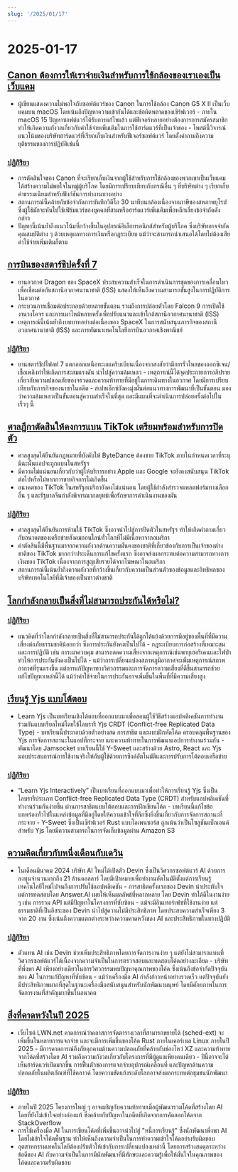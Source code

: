 ```yaml
---
slug: '/2025/01/17'
---
```


# 2025-01-17

## [Canon ต้องการให้เราจ่ายเงินสำหรับการใช้กล้องของเราเองเป็นเว็บแคม](https://romanzipp.com/blog/no-you-cant-use-your-6299-canon-camera-as-a-webcam)

- ผู้เขียนแสดงความไม่พอใจกับซอฟต์แวร์ของ Canon ในการใช้กล้อง Canon G5 X II เป็นเว็บแคมบน macOS โดยเน้นถึงปัญหาความเข้ากันได้และข้อผิดพลาดของเซิร์ฟเวอร์ - ภายใน macOS 15 ปัญหาซอฟต์แวร์ได้รับการแก้ไขแล้ว แต่ฟีเจอร์หลายอย่างต้องการการสมัครสมาชิก ทำให้เกิดความกังวลเกี่ยวกับค่าใช้จ่ายเพิ่มเติมในการใช้ฮาร์ดแวร์ที่เป็นเจ้าของ - โพสต์นี้วิจารณ์แนวโน้มของบริษัทฮาร์ดแวร์ที่เรียกเก็บเงินสำหรับฟีเจอร์ซอฟต์แวร์ โดยตั้งคำถามถึงความยุติธรรมของการปฏิบัติเช่นนี้

### [ปฏิกิริยา](https://news.ycombinator.com/item?id=42735393)

- การตัดสินใจของ Canon ที่จะเรียกเก็บเงินจากผู้ใช้สำหรับการใช้กล้องของพวกเขาเป็นเว็บแคมได้สร้างความไม่พอใจในหมู่ผู้บริโภค โดยมีการเปรียบเทียบกับกรณีอื่น ๆ ที่บริษัทต่าง ๆ เรียกเก็บค่าธรรมเนียมสำหรับฟังก์ชันการทำงานบางอย่าง
- สถานการณ์นี้คล้ายกับข้อจำกัดการบันทึกวิดีโอ 30 นาทีบนกล้องเนื่องจากภาษีของสหภาพยุโรป ซึ่งผู้ใช้มักจะหันไปใช้เฟิร์มแวร์ของบุคคลที่สามหรือฮาร์ดแวร์เพิ่มเติมเพื่อหลีกเลี่ยงข้อจำกัดดังกล่าว
- ปัญหานี้เน้นย้ำถึงแนวโน้มที่กว้างขึ้นในอุปกรณ์อิเล็กทรอนิกส์สำหรับผู้บริโภค ซึ่งบริษัทอาจจำกัดคุณสมบัติต่าง ๆ ด้วยเหตุผลทางการเงินหรือกฎระเบียบ แม้ว่าจะสามารถนำเสนอได้โดยไม่ต้องเสียค่าใช้จ่ายเพิ่มเติมก็ตาม

## [การบินของสตาร์ชิปครั้งที่ 7](https://www.spacex.com/launches/mission/?missionId=starship-flight-7?submit)

- ยานอวกาศ Dragon ของ SpaceX ประสบความสำเร็จในการดำเนินการชุดของการเคลื่อนไหวเพื่อเชื่อมต่อกับสถานีอวกาศนานาชาติ (ISS) แสดงให้เห็นถึงความสามารถขั้นสูงในการปฏิบัติการในอวกาศ
- กระบวนการเชื่อมต่อประกอบด้วยหลายขั้นตอน รวมถึงการปล่อยตัวโดย Falcon 9 การเปิดใช้งานวงโคจร และการเผาไหม้หลายครั้งเพื่อปรับแนวและเข้าใกล้สถานีอวกาศนานาชาติ (ISS)
- เหตุการณ์นี้เน้นย้ำถึงบทบาทอย่างต่อเนื่องของ SpaceX ในการสนับสนุนภารกิจของสถานีอวกาศนานาชาติ (ISS) และการพัฒนาเทคโนโลยีการบินอวกาศเชิงพาณิชย์

### [ปฏิกิริยา](https://news.ycombinator.com/item?id=42731091)

- ยานสตาร์ชิปไฟลท์ 7 แตกออกเหนือทะเลแคริบเบียนเนื่องจากสงสัยว่ามีการรั่วไหลของออกซิเจน/เชื้อเพลิงทำให้เกิดการสะสมแรงดัน นำไปสู่ความล้มเหลว - เหตุการณ์นี้ได้จุดประกายการอภิปรายเกี่ยวกับความปลอดภัยของจรวดและความท้าทายที่มีอยู่ในการเดินทางในอวกาศ โดยมีการเปรียบเทียบกับภารกิจของนาซาในอดีต - สเปซเอ็กซ์ยังคงมุ่งมั่นต่อแนวทางการพัฒนาที่เป็นขั้นตอน มองว่าความล้มเหลวเป็นขั้นตอนสู่ความสำเร็จในที่สุด และมีแผนที่จะดำเนินการปล่อยครั้งต่อไปในเร็วๆ นี้

## [ศาลฎีกาตัดสินให้คงการแบน TikTok เตรียมพร้อมสำหรับการปิดตัว](https://www.cnbc.com/2025/01/17/supreme-court-rules-to-uphold-tiktok-ban.html)

- ศาลสูงสุดได้ยืนยันกฎหมายที่บังคับให้ ByteDance ต้องขาย TikTok ภายในกำหนดเวลาที่ระบุ มิฉะนั้นแอปจะถูกแบนในสหรัฐฯ
- มีความไม่แน่นอนเกี่ยวกับว่าผู้ให้บริการอย่าง Apple และ Google จะยังคงสนับสนุน TikTok ต่อไปหรือไม่หากการขายกิจการไม่เกิดขึ้น
- อนาคตของ TikTok ในสหรัฐอเมริกายังคงไม่แน่นอน โดยผู้ใช้กำลังสำรวจแพลตฟอร์มทางเลือกอื่น ๆ และรัฐบาลจีนกำลังพิจารณากลยุทธ์เพื่อรักษาการดำเนินงานของมัน

### [ปฏิกิริยา](https://news.ycombinator.com/item?id=42738464)

- ศาลสูงสุดได้ยืนยันการห้ามใช้ TikTok ซึ่งอาจนำไปสู่การปิดตัวในสหรัฐฯ ทำให้เกิดคำถามเกี่ยวกับอนาคตของเครือข่ายสังคมออนไลน์ทั่วโลกที่ไม่มีเนื้อหาจากอเมริกา
- คำตัดสินนี้มีพื้นฐานมาจากความกังวลด้านความมั่นคงของชาติที่เกี่ยวข้องกับการเป็นเจ้าของต่างชาติของ TikTok มากกว่าประเด็นการแก้ไขครั้งแรก ซึ่งอาจส่งผลกระทบต่อความสามารถทางการเงินของ TikTok เนื่องจากการสูญเสียรายได้จากโฆษณาในอเมริกา
- สถานการณ์นี้เน้นย้ำถึงความกังวลที่กว้างขึ้นเกี่ยวกับความเป็นส่วนตัวของข้อมูลและอิทธิพลของบริษัทเทคโนโลยีที่มีเจ้าของเป็นชาวต่างชาติ

## [โลกกำลังกลายเป็นสิ่งที่ไม่สามารถประกันได้หรือไม่?](https://charleshughsmith.substack.com/p/is-the-world-becoming-uninsurable)

### [ปฏิกิริยา](https://news.ycombinator.com/item?id=42732728)

- แนวคิดที่ว่าโลกกำลังกลายเป็นสิ่งที่ไม่สามารถประกันได้ถูกโต้แย้งด้วยการมีอยู่ของพื้นที่ที่มีความเสี่ยงต่อภัยธรรมชาติน้อยกว่า ซึ่งการประกันยังคงเป็นไปได้ - กฎระเบียบการก่อสร้างที่เหมาะสมและการปฏิบัติ เช่น การเผาควบคุม สามารถลดความเสี่ยงจากเหตุการณ์เช่นพายุเฮอริเคนและไฟป่า ทำให้การประกันยังคงเป็นไปได้ - แม้ว่าการเปลี่ยนแปลงสภาพภูมิอากาศจะเพิ่มเหตุการณ์สภาพอากาศที่รุนแรงขึ้น แต่การแก้ปัญหาทางวิศวกรรมและการจัดการความเสี่ยงที่ดีขึ้นสามารถช่วยแก้ไขปัญหาเหล่านี้ได้ แม้ว่าค่าใช้จ่ายในการประกันอาจเพิ่มขึ้นในพื้นที่ที่มีความเสี่ยงสูง

## [เรียนรู้ Yjs แบบโต้ตอบ](https://learn.yjs.dev/)

- Learn Yjs เป็นบทเรียนเชิงโต้ตอบที่ออกแบบมาเพื่อสอนผู้ใช้วิธีสร้างแอปพลิเคชันการทำงานร่วมกันแบบเรียลไทม์โดยใช้ไลบรารี Yjs CRDT (Conflict-free Replicated Data Type) - บทเรียนนี้ประกอบด้วยตัวอย่างสด การสาธิต และแบบฝึกหัดโค้ด ครอบคลุมพื้นฐานของ Yjs การจัดการสถานะในแอปที่กระจาย และความท้าทายในการพัฒนาแอปการทำงานร่วมกัน - พัฒนาโดย Jamsocket บทเรียนนี้ใช้ Y-Sweet และสร้างด้วย Astro, React และ Yjs มอบประสบการณ์การใช้งานจริงให้กับผู้ใช้ด้วยการซิงค์อัตโนมัติและการปรับการโต้ตอบเครือข่าย

### [ปฏิกิริยา](https://news.ycombinator.com/item?id=42731582)

- “Learn Yjs Interactively” เป็นบทเรียนที่ออกแบบมาเพื่อทำให้การเรียนรู้ Yjs ซึ่งเป็นไลบรารีประเภท Conflict-free Replicated Data Type (CRDT) สำหรับแอปพลิเคชันที่ทำงานร่วมกันง่ายขึ้น ผ่านการสาธิตแบบโต้ตอบและการฝึกเขียนโค้ด - บทเรียนนี้แก้ไขข้อบกพร่องทั่วไปในแหล่งข้อมูลที่มีอยู่โดยให้ความเข้าใจที่ลึกซึ้งยิ่งขึ้นเกี่ยวกับการจัดการสถานะที่กระจาย - Y-Sweet ซึ่งเป็นเซิร์ฟเวอร์ Rust แบบโอเพนซอร์ส ถูกเน้นว่าเป็นโซลูชันแบ็กเอนด์สำหรับ Yjs โดยมีความสามารถในการจัดเก็บข้อมูลผ่าน Amazon S3

## [ความคิดเกี่ยวกับหนึ่งเดือนกับเดวิน](https://www.answer.ai/posts/2025-01-08-devin.html)

- ในเดือนมีนาคม 2024 บริษัท AI ใหม่ได้เปิดตัว Devin ซึ่งเป็นวิศวกรซอฟต์แวร์ AI ด้วยการลงทุนจำนวนมากถึง 21 ล้านดอลลาร์ โดยมีเป้าหมายเพื่อทำงานอัตโนมัติตั้งแต่การเรียนรู้เทคโนโลยีใหม่ไปจนถึงการปรับใช้แอปพลิเคชัน - การสาธิตครั้งแรกของ Devin น่าประทับใจ แต่การทดสอบโดย Answer.AI เผยให้เห็นผลลัพธ์ที่หลากหลาย โดย Devin ทำได้ดีในงานง่าย ๆ เช่น การรวม API แต่มีปัญหาในโครงการที่ซับซ้อน - แม้จะมีอินเทอร์เฟซที่ใช้งานง่าย แต่ธรรมชาติที่เป็นอิสระของ Devin นำไปสู่ความไม่มีประสิทธิภาพ โดยประสบความสำเร็จเพียง 3 จาก 20 งาน ซึ่งเน้นถึงความแตกต่างระหว่างความคาดหวังของ AI และประสิทธิภาพในทางปฏิบัติ

### [ปฏิกิริยา](https://news.ycombinator.com/item?id=42734681)

- ตัวแทน AI เช่น Devin ช่วยเพิ่มประสิทธิภาพโดยการจัดการงานง่าย ๆ แต่ยังไม่สามารถแทนที่วิศวกรซอฟต์แวร์ได้เนื่องจากความจำเป็นในการตรวจสอบและทดสอบโค้ดอย่างละเอียด - บริษัทที่พึ่งพา AI เพียงอย่างเดียวในการวิศวกรรมพบปัญหาคุณภาพของโค้ด ซึ่งเน้นถึงข้อจำกัดปัจจุบันของ AI ในการแก้ปัญหาที่ซับซ้อน - แม้ว่าเครื่องมือ AI กำลังก้าวหน้าอย่างรวดเร็ว แต่ปัจจุบันยังมีประสิทธิภาพมากที่สุดในฐานะเครื่องมือสนับสนุนสำหรับนักพัฒนามนุษย์ โดยมีศักยภาพในการจัดการงานที่สำคัญมากขึ้นในอนาคต

## [สิ่งที่คาดหวังในปี 2025](https://lwn.net/Articles/1003780/)

- เว็บไซต์ LWN.net คาดการณ์ว่าคลาสการจัดตารางเวลาที่สามารถขยายได้ (sched-ext) จะเพิ่มขึ้นในหลายการแจกจ่าย และจะมีการเพิ่มขึ้นของโค้ด Rust ภายในเคอร์เนล Linux ภายในปี 2025 - มีการคาดการณ์ถึงภัยคุกคามด้านความปลอดภัยที่คล้ายกับช่องโหว่ XZ และความท้าทายจากโค้ดที่สร้างโดย AI รวมถึงความกังวลเกี่ยวกับโครงการที่มีผู้ดูแลเพียงคนเดียว - ปีนี้อาจจะได้เห็นฮาร์ดแวร์เปิดมากขึ้น การฟื้นตัวของการแจกจ่ายอุปกรณ์เคลื่อนที่ และปัญหาด้านความปลอดภัยในผลิตภัณฑ์ที่ใช้คลาวด์ โดยความขัดแย้งระดับโลกอาจส่งผลกระทบต่อชุมชนนักพัฒนา

### [ปฏิกิริยา](https://news.ycombinator.com/item?id=42731962)

- ภายในปี 2025 โครงการใหญ่ ๆ อาจเผชิญกับความท้าทายเมื่อผู้พัฒนารวมโค้ดที่สร้างโดย AI โดยที่ยังไม่เข้าใจอย่างถ่องแท้ ซึ่งคล้ายกับปัญหาในอดีตที่เกิดจากการคัดลอกโค้ดจาก StackOverflow
- การใช้เครื่องมือ AI ในการเขียนโค้ดที่เพิ่มขึ้นอาจนำไปสู่ "หนี้การเรียนรู้" ซึ่งนักพัฒนาพึ่งพา AI โดยไม่เข้าใจโค้ดพื้นฐาน ทำให้เห็นถึงความจำเป็นในการทำความเข้าใจโค้ดอย่างรับผิดชอบ
- อุตสาหกรรมเทคโนโลยีต้องปรับตัวให้เข้ากับการเปลี่ยนแปลงเหล่านี้ โดยการสร้างสมดุลระหว่างข้อดีของ AI กับความจำเป็นในการมีนักพัฒนาที่มีทักษะและความรู้เพื่อให้มั่นใจในคุณภาพของโค้ดและความรับผิดชอบ

<head>
  <meta property="og:title" content="Canon ต้องการให้เราจ่ายเงินสำหรับการใช้กล้องของเราเองเป็นเว็บแคม" />
  <meta property="og:type" content="website" />
  <meta property="og:image" content="https://og.cho.sh/api/og/?title=Canon%20%E0%B8%95%E0%B9%89%E0%B8%AD%E0%B8%87%E0%B8%81%E0%B8%B2%E0%B8%A3%E0%B9%83%E0%B8%AB%E0%B9%89%E0%B9%80%E0%B8%A3%E0%B8%B2%E0%B8%88%E0%B9%88%E0%B8%B2%E0%B8%A2%E0%B9%80%E0%B8%87%E0%B8%B4%E0%B8%99%E0%B8%AA%E0%B8%B3%E0%B8%AB%E0%B8%A3%E0%B8%B1%E0%B8%9A%E0%B8%81%E0%B8%B2%E0%B8%A3%E0%B9%83%E0%B8%8A%E0%B9%89%E0%B8%81%E0%B8%A5%E0%B9%89%E0%B8%AD%E0%B8%87%E0%B8%82%E0%B8%AD%E0%B8%87%E0%B9%80%E0%B8%A3%E0%B8%B2%E0%B9%80%E0%B8%AD%E0%B8%87%E0%B9%80%E0%B8%9B%E0%B9%87%E0%B8%99%E0%B9%80%E0%B8%A7%E0%B9%87%E0%B8%9A%E0%B9%81%E0%B8%84%E0%B8%A1&subheading=%E0%B8%A7%E0%B8%B1%E0%B8%99%E0%B8%A8%E0%B8%B8%E0%B8%81%E0%B8%A3%E0%B9%8C%E0%B8%97%E0%B8%B5%E0%B9%88%2017%20%E0%B8%A1%E0%B8%81%E0%B8%A3%E0%B8%B2%E0%B8%84%E0%B8%A1%202568%3A%20%E0%B8%AA%E0%B8%A3%E0%B8%B8%E0%B8%9B%E0%B8%82%E0%B9%88%E0%B8%B2%E0%B8%A7%E0%B9%81%E0%B8%AE%E0%B9%87%E0%B8%81%E0%B9%80%E0%B8%81%E0%B8%AD%E0%B8%A3%E0%B9%8C" />
</head>
